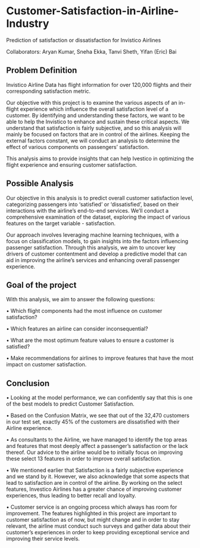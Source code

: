 # Customer-Satisfaction-in-Airline-Industry
Prediction of satisfaction or dissatisfaction for Invistico Airlines

Collaborators: Aryan Kumar, Sneha Ekka, Tanvi Sheth, Yifan (Eric) Bai

## Problem Definition

Invistico Airline Data has flight information for over 120,000 flights and their corresponding satisfaction metric.

Our objective with this project is to examine the various aspects of an in-flight experience which influence the overall satisfaction level of a customer. By identifying and understanding these factors, we want to be able to help the Invistico to enhance and sustain these critical aspects. We understand that satisfaction is fairly subjective, and so this analysis will mainly be focused on factors that are in control of the airlines. Keeping the external factors constant, we will conduct an analysis to determine the effect of various components on passengers’ satisfaction.

This analysis aims to provide insights that can help Ivestico in optimizing the flight experience and ensuring customer satisfaction.

## Possible Analysis

Our objective in this analysis is to predict overall customer satisfaction level, categorizing passengers into ‘satisfied’ or ‘dissatisfied’, based on their interactions with the airline’s end-to-end services. We’ll conduct a comprehensive examination of the dataset, exploring the impact of various features on the target variable - satisfaction.

Our approach involves leveraging machine learning techniques, with a focus on classification models, to gain insights into the factors influencing passenger satisfaction. Through this analysis, we aim to uncover key drivers of customer contentment and develop a predictive model that can aid in improving the airline’s services and enhancing overall passenger experience.

## Goal of the project

With this analysis, we aim to answer the following questions:

• Which flight components had the most influence on customer satisfaction?

• Which features an airline can consider inconsequential?

• What are the most optimum feature values to ensure a customer is satisfied?

• Make recommendations for airlines to improve features that have the most impact on customer satisfaction.

## Conclusion

• Looking at the model performance, we can confidently say that this is one of the best models to predict Customer Satisfaction.

• Based on the Confusion Matrix, we see that out of the 32,470 customers in our test set, exactly 45% of the customers are dissatisfied with their Airline experience.

• As consultants to the Airline, we have managed to identify the top areas and features that most deeply affect a passenger’s satisfaction or the lack thereof. Our advice to the airline would be to initially focus on improving these select 13 features in order to improve overall satisfaction.

• We mentioned earlier that Satisfaction is a fairly subjective experience and we stand by it. However, we also acknowledge that some aspects that lead to satisfaction are in control of the airline. By working on the select features, Investico Airlines has a greater chance of improving customer experiences, thus leading to better recall and loyalty.

• Customer service is an ongoing process which always has room for improvement. The features highlighted in this project are important to customer satisfaction as of now, but might change and in order to stay relevant, the airline must conduct such surveys and gather data about their customer’s experiences in order to keep providing exceptional service and improving their service levels.
